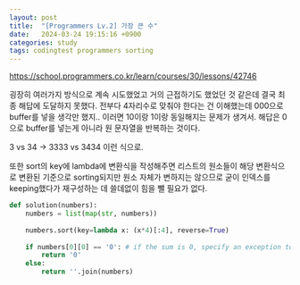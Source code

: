 ```yaml
---
layout: post
title:  "[Programmers Lv.2] 가장 큰 수"
date:   2024-03-24 19:15:16 +0900
categories: study
tags: codingtest programmers sorting
---
```


https://school.programmers.co.kr/learn/courses/30/lessons/42746

굉장히 여러가지 방식으로 계속 시도했었고 거의 근접하기도 했었던 것 같은데 결국 최종 해답에 도달하지 못했다.
전부다 4자리수로 맞춰야 한다는 건 이해했는데 000으로 buffer를 넣을 생각만 했지.. 이러면 10이랑 1이랑 동일해지는 문제가 생겨서.
해답은 0으로 buffer를 넣는게 아니라 원 문자열을 반복하는 것이다. 

3 vs 34 -> 3333 vs 3434 이런 식으로.

또한 sort의 key에 lambda에 변환식을 작성해주면 리스트의 원소들이 해당 변환식으로 변환된 기준으로 sorting되지만 원소 자체가 변하지는 않으므로 굳이 인덱스를 keeping했다가 재구성하는 데 쓸데없이 힘을 뺄 필요가 없다. 

```python
def solution(numbers):
    numbers = list(map(str, numbers))
    
    numbers.sort(key=lambda x: (x*4)[:4], reverse=True)
    
    if numbers[0][0] == '0': # if the sum is 0, specify an exception to return 0 instead of 0000
        return '0'
    else:
        return ''.join(numbers)
```